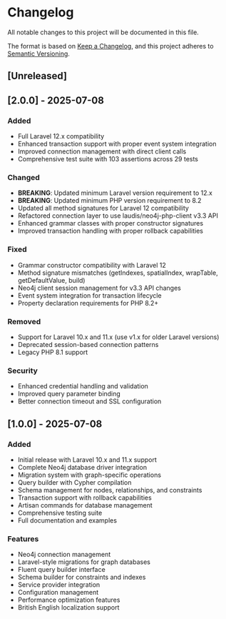 # Changelog

All notable changes to this project will be documented in this file.

The format is based on [Keep a Changelog](https://keepachangelog.com/en/1.0.0/),
and this project adheres to [Semantic Versioning](https://semver.org/spec/v2.0.0.html).

## [Unreleased]

## [2.0.0] - 2025-07-08

### Added
- Full Laravel 12.x compatibility
- Enhanced transaction support with proper event system integration
- Improved connection management with direct client calls
- Comprehensive test suite with 103 assertions across 29 tests

### Changed
- **BREAKING**: Updated minimum Laravel version requirement to 12.x
- **BREAKING**: Updated minimum PHP version requirement to 8.2
- Updated all method signatures for Laravel 12 compatibility
- Refactored connection layer to use laudis/neo4j-php-client v3.3 API
- Enhanced grammar classes with proper constructor signatures
- Improved transaction handling with proper rollback capabilities

### Fixed
- Grammar constructor compatibility with Laravel 12
- Method signature mismatches (getIndexes, spatialIndex, wrapTable, getDefaultValue, build)
- Neo4j client session management for v3.3 API changes
- Event system integration for transaction lifecycle
- Property declaration requirements for PHP 8.2+

### Removed
- Support for Laravel 10.x and 11.x (use v1.x for older Laravel versions)
- Deprecated session-based connection patterns
- Legacy PHP 8.1 support

### Security
- Enhanced credential handling and validation
- Improved query parameter binding
- Better connection timeout and SSL configuration

## [1.0.0] - 2025-07-08

### Added
- Initial release with Laravel 10.x and 11.x support
- Complete Neo4j database driver integration
- Migration system with graph-specific operations
- Query builder with Cypher compilation
- Schema management for nodes, relationships, and constraints
- Transaction support with rollback capabilities
- Artisan commands for database management
- Comprehensive testing suite
- Full documentation and examples

### Features
- Neo4j connection management
- Laravel-style migrations for graph databases
- Fluent query builder interface
- Schema builder for constraints and indexes
- Service provider integration
- Configuration management
- Performance optimization features
- British English localization support